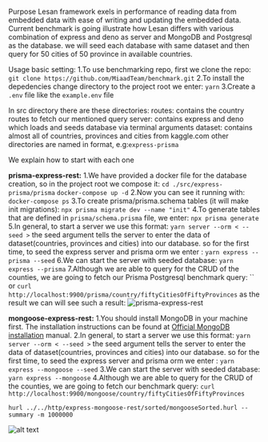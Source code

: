 Purpose
Lesan framework exels in performance of reading data from embedded data with ease of writing and updating the embedded data. 
Current benchmark is going illustrate how Lesan differs with various combination of express and deno as server and MongoDB and Postgresql as the database.
we will seed each database with same dataset and then query for 50 cities of 50 province in available countries.

Usage
basic setting:
1.To use benchmarking repo, first we clone the repo:
   `git clone https://github.com/MiaadTeam/benchmark.git`
2.To install the depedencies change directory to the project root we enter: `yarn` 
3.Create a `.env` file like the `example.env` file

In src directory there are these directories:
routes: contains the country routes to fetch our mentioned query 
server: contains express and deno which loads and seeds database via terminal arguments
dataset: contains almost all of countries, provinces and cities from kaggle.com
other directories are named in <server-database-orm> format, e.g:`express-prisma`

We explain how to start with each one

**prisma-express-rest:**
1.We have provided a docker file for the database creation,
  so in the project root we compose it:
   `cd ./src/express-prisma/prisma`
   `docker-compose up -d`
2.Now you can see it running with: 
   `docker-compose ps`
3.To create prisma/prisma.schema tables (it will make init migrations):
   `npx prisma migrate dev --name "init"`
4.To generate tables that are defined in `prisma/schema.prisma` file, we enter:
	 `npx prisma generate`
5.In general, to start a server we use this format: `yarn server --orm < --seed >`
  the seed argument tells the server to enter the data of dataset(countries, provinces and cities) into our database.
  so for the first time, to seed the express server and prisma orm we enter :
   `yarn express --prisma --seed`
6.We can start the server with seeded database:
   `yarn express --prisma`
7.Although we are able to query for the CRUD of the counties,
  we are going to fetch our Prisma Postgresql benchmark query:
   ``
  or
   `curl http://localhost:9900/prisma/country/fiftyCitiesOfFiftyProvinces`
as the result we can will see such a result:
![prisma-express-rest](./deno-lesan/http/hurl.png "prisma-express-rest ( postgresql )")

**mongoose-express-rest:**
1.You should install MongoDB in your machine first. The installation instructions can be found at [Official MongoDB installation](https://www.mongodb.com/docs/manual/installation/) manual.
2.In general, to start a server we use this format: `yarn server --orm < --seed >`
  the seed argument tells the server to enter the data of dataset(countries, provinces and cities) into our database.
  so for the first time, to seed the express server and prisma orm we enter :
   `yarn express --mongoose --seed`
3.We can start the server with seeded database:
   `yarn express --mongoose`
4.Although we are able to query for the CRUD of the counties,
  we are going to fetch our benchmark query:
   `curl http://localhost:9900/mongoose/country/fiftyCitiesOfFiftyProvinces`

   `hurl ../../http/express-mongoose-rest/sorted/mongooseSorted.hurl --summary -m 1000000`

![alt text](Isolated.png "Title")
